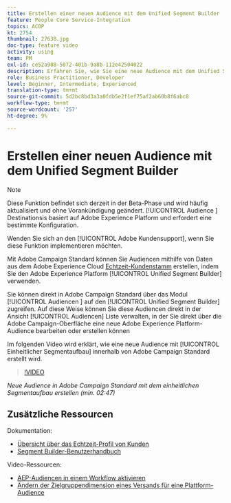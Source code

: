 ```yaml
---
title: Erstellen einer neuen Audience mit dem Unified Segment Builder
feature: People Core Service-Integration
topics: ACOP
kt: 2754
thumbnail: 27638.jpg
doc-type: feature video
activity: using
team: PM
exl-id: ce52a988-5072-401b-9a8b-112e42504022
description: Erfahren Sie, wie Sie eine neue Audience mit dem Unified Segment Builder erstellen.
role: Business Practitioner, Developer
level: Beginner, Intermediate, Experienced
translation-type: tm+mt
source-git-commit: 5d2bc8bd3a3a0fdb5e2f1ef75af2ab60b8f6abc8
workflow-type: tm+mt
source-wordcount: '257'
ht-degree: 9%

---
```


# Erstellen einer neuen Audience mit dem Unified Segment Builder

>[!NOTE]
>
>Diese Funktion befindet sich derzeit in der Beta-Phase und wird häufig aktualisiert und ohne Vorankündigung geändert. [!UICONTROL Audience ] Destinationsis basiert auf Adobe Experience Platform und erfordert eine bestimmte Konfiguration.
>
>Wenden Sie sich an den [!UICONTROL Adobe Kundensupport], wenn Sie diese Funktion implementieren möchten.

Mit Adobe Campaign Standard können Sie Audiencen mithilfe von Daten aus dem Adobe Experience Cloud [Echtzeit-Kundenstamm](https://docs.adobe.com/content/help/en/platform-learn/tutorials/profiles/understanding-the-real-time-customer-profile.html) erstellen, indem Sie den Adobe Experience Platform [!UICONTROL Unified Segment Builder] verwenden.

Sie können direkt in Adobe Campaign Standard über das Modul [!UICONTROL Audiencen ] auf den [!UICONTROL Unified Segment Builder] zugreifen. Auf diese Weise können Sie diese Audiencen direkt in der Ansicht [!UICONTROL Audiencen] Liste verwalten, in der Sie direkt über die Adobe Campaign-Oberfläche eine neue Adobe Experience Platform-Audience bearbeiten oder erstellen können

Im folgenden Video wird erklärt, wie eine neue Audience mit [!UICONTROL Einheitlicher Segmentaufbau] innerhalb von Adobe Campaign Standard erstellt wird.

>[!VIDEO](https://video.tv.adobe.com/v/27638?quality=12)

*Neue Audience in Adobe Campaign Standard mit dem einheitlichen Segmentaufbau erstellen (min. 02:47)*

## Zusätzliche Ressourcen

Dokumentation:

* [Übersicht über das Echtzeit-Profil von Kunden](https://www.adobe.io/apis/experienceplatform/home/profile-identity-segmentation/profile-identity-segmentation-services.html#!api-specification/markdown/narrative/technical_overview/unified_profile_architectural_overview/unified_profile_architectural_overview.md)
* [Segment Builder-Benutzerhandbuch](https://www.adobe.io/apis/experienceplatform/home/profile-identity-segmentation/profile-identity-segmentation-services.html#!api-specification/markdown/narrative/technical_overview/segmentation/segment-builder-guide.md)

Video-Ressourcen:

* [AEP-Audiencen in einem Workflow aktivieren](/help/profiles-and-audiences/audience-destinations/activating-aep-audiences.md)
* [Ändern der Zielgruppendimension eines Versands für eine Plattform-Audience](/help/profiles-and-audiences/audience-destinations/changing-targeting-dimension.md)
